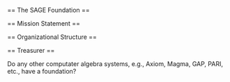 == The SAGE Foundation ==

== Mission Statement ==

== Organizational Structure ==

== Treasurer ==

Do any other computater algebra systems, e.g., Axiom, Magma, GAP, PARI, etc., 
have a foundation?
